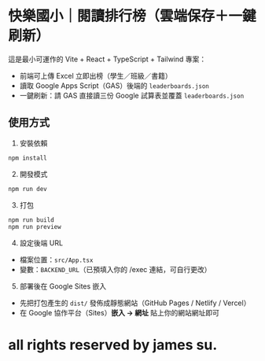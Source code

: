 # 快樂國小｜閱讀排行榜（雲端保存＋一鍵刷新）

這是最小可運作的 Vite + React + TypeScript + Tailwind 專案：
- 前端可上傳 Excel 立即出榜（學生／班級／書籍）
- 讀取 Google Apps Script（GAS）後端的 `leaderboards.json`
- 一鍵刷新：請 GAS 直接讀三份 Google 試算表並覆蓋 `leaderboards.json`

## 使用方式

1. 安裝依賴
```bash
npm install
```

2. 開發模式
```bash
npm run dev
```

3. 打包
```bash
npm run build
npm run preview
```

4. 設定後端 URL
- 檔案位置：`src/App.tsx`
- 變數：`BACKEND_URL`（已預填入你的 /exec 連結，可自行更改）

5. 部署後在 Google Sites 嵌入
- 先把打包產生的 `dist/` 發佈成靜態網站（GitHub Pages / Netlify / Vercel）
- 在 Google 協作平台（Sites）**嵌入 → 網址** 貼上你的網站網址即可
# all rights reserved by james su.
